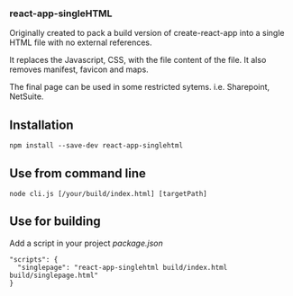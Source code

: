 ### react-app-singleHTML

Originally created to pack a build version of create-react-app into a single HTML file with no external references.

It replaces the Javascript, CSS, with the file content of the file.
It also removes manifest, favicon and maps.

The final page can be used in some restricted sytems. i.e. Sharepoint, NetSuite.


## Installation
```
npm install --save-dev react-app-singlehtml

```
## Use from command line
```
node cli.js [/your/build/index.html] [targetPath]
```

## Use for building
Add a script in your project *package.json*
```
"scripts": {
  "singlepage": "react-app-singlehtml build/index.html build/singlepage.html"
}
```
